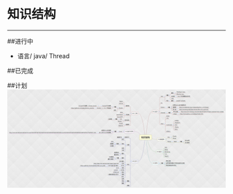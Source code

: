 # 知识结构
***

##进行中
* 语言/ java/ Thread

##已完成

##计划
![当前设想知识拓朴](https://github.com/wrrwhn/Knowledge_Structure/blob/master/99.%E5%BE%85%E7%A1%AE%E5%AE%9A/forMarkDown/%E7%9F%A5%E8%AF%86%E6%9E%B6%E6%9E%84.png)
